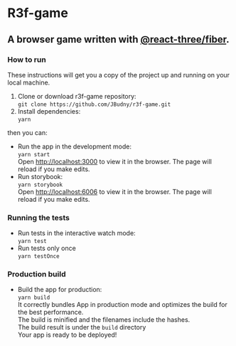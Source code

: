 # R3f-game

## A browser game written with [@react-three/fiber](https://github.com/pmndrs/react-three-fiber).

### How to run
These instructions will get you a copy of the project up and running on your local machine.
1. Clone or download r3f-game repository: \
    `git clone https://github.com/JBudny/r3f-game.git`
2. Install dependencies: \
    `yarn`

then you can:
-   Run the app in the development mode: \
    `yarn start` \
    Open [http://localhost:3000](http://localhost:3000) to view it in the browser. The page will reload if you make edits.
-   Run storybook: \
    `yarn storybook` \
    Open [http://localhost:6006](http://localhost:6006) to view it in the browser. The page will reload if you make edits.

### Running the tests
-   Run tests in the interactive watch mode: \
    `yarn test`
-   Run tests only once \
    `yarn testOnce`

### Production build
-   Build the app for production: \
    `yarn build` \
It correctly bundles App in production mode and optimizes the build for the best performance. \
The build is minified and the filenames include the hashes. \
The build result is under the `build` directory \
Your app is ready to be deployed!
